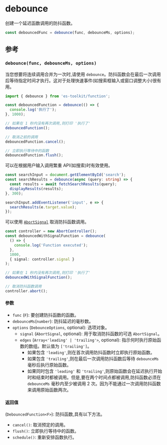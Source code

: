 # debounce

创建一个延迟函数调用的防抖函数。

```typescript
const debouncedFunc = debounce(func, debounceMs, options);
```

## 参考

### `debounce(func, debounceMs, options)`

当您想要将连续调用合并为一次时,请使用 `debounce`。防抖函数会在最后一次调用后等待指定时间才执行。这对于处理快速事件(如搜索框输入或窗口调整大小)很有用。

```typescript
import { debounce } from 'es-toolkit/function';

const debouncedFunction = debounce(() => {
  console.log('执行了');
}, 1000);

// 如果在 1 秒内没有再次调用,则打印 '执行了'
debouncedFunction();

// 取消之前的调用
debouncedFunction.cancel();

// 立即执行等待中的函数
debouncedFunction.flush();
```

可以在根据用户输入调用繁重 API(如搜索)时有效使用。

```typescript
const searchInput = document.getElementById('search');
const searchResults = debounce(async (query: string) => {
  const results = await fetchSearchResults(query);
  displayResults(results);
}, 300);

searchInput.addEventListener('input', e => {
  searchResults(e.target.value);
});
```

可以使用 [`AbortSignal`](https://developer.mozilla.org/en-US/docs/Web/API/AbortSignal) 取消防抖函数调用。

```typescript
const controller = new AbortController();
const debouncedWithSignalFunction = debounce(
  () => {
    console.log('Function executed');
  },
  1000,
  { signal: controller.signal }
);

// 如果在 1 秒内没有再次调用,则打印 '执行了'
debouncedWithSignalFunction();

// 取消防抖函数调用
controller.abort();
```

#### 参数

- `func` (`F`): 要创建防抖函数的函数。
- `debounceMs`(`number`): 防抖延迟的毫秒数。
- `options` (`DebounceOptions`, optional): 选项对象。
  - `signal` (`AbortSignal`, optional): 用于取消防抖函数的可选 `AbortSignal`。
  - `edges` (`Array<'leading' | 'trailing'>`, optional): 指示何时执行原始函数的数组。默认值为 `['trailing']`。
    - 如果包含 `'leading'`,则在首次调用防抖函数时立即执行原始函数。
    - 如果包含 `'trailing'`,则在最后一次调用防抖函数后等待 `debounceMs` 毫秒后执行原始函数。
    - 如果同时包含 `'leading'` 和 `'trailing'`,则原始函数会在延迟执行开始时和结束时都被调用。但是,要在两个时间点都被调用,防抖函数必须在 `debounceMs` 毫秒内至少被调用 2 次。因为不能通过一次调用防抖函数来调用原始函数两次。

#### 返回值

(`DebouncedFunction<F>`): 防抖函数,具有以下方法。

- `cancel()`: 取消预定的调用。
- `flush()`: 立即执行等待中的函数。
- `schedule()`: 重新安排函数执行。
